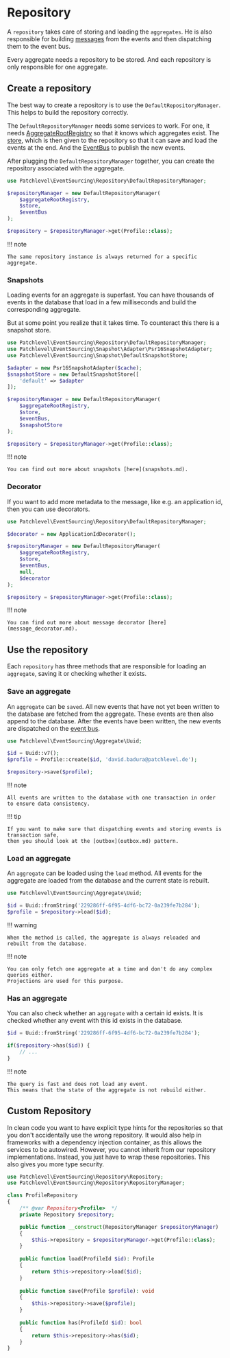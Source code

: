 # Repository

A `repository` takes care of storing and loading the `aggregates`.
He is also responsible for building [messages](event_bus.md) from the events and then dispatching them to the event bus.

Every aggregate needs a repository to be stored.
And each repository is only responsible for one aggregate.

## Create a repository

The best way to create a repository is to use the `DefaultRepositoryManager`.
This helps to build the repository correctly.

The `DefaultRepositoryManager` needs some services to work.
For one, it needs [AggregateRootRegistry](aggregate.md#aggregate-root-registry) so that it knows which aggregates exist.
The [store](store.md), which is then given to the repository so that it can save and load the events at the end.
And the [EventBus](event_bus.md) to publish the new events.

After plugging the `DefaultRepositoryManager` together, you can create the repository associated with the aggregate.

```php
use Patchlevel\EventSourcing\Repository\DefaultRepositoryManager;

$repositoryManager = new DefaultRepositoryManager(
    $aggregateRootRegistry,
    $store,
    $eventBus
);

$repository = $repositoryManager->get(Profile::class);
```
!!! note

    The same repository instance is always returned for a specific aggregate.
    
### Snapshots

Loading events for an aggregate is superfast.
You can have thousands of events in the database that load in a few milliseconds and build the corresponding aggregate.

But at some point you realize that it takes time. To counteract this there is a snapshot store.

```php
use Patchlevel\EventSourcing\Repository\DefaultRepositoryManager;
use Patchlevel\EventSourcing\Snapshot\Adapter\Psr16SnapshotAdapter;
use Patchlevel\EventSourcing\Snapshot\DefaultSnapshotStore;

$adapter = new Psr16SnapshotAdapter($cache);
$snapshotStore = new DefaultSnapshotStore([
    'default' => $adapter
]);

$repositoryManager = new DefaultRepositoryManager(
    $aggregateRootRegistry,
    $store,
    $eventBus,
    $snapshotStore
);

$repository = $repositoryManager->get(Profile::class);
```
!!! note

    You can find out more about snapshots [here](snapshots.md).
    
### Decorator

If you want to add more metadata to the message, like e.g. an application id, then you can use decorators.

```php
use Patchlevel\EventSourcing\Repository\DefaultRepositoryManager;

$decorator = new ApplicationIdDecorator();

$repositoryManager = new DefaultRepositoryManager(
    $aggregateRootRegistry,
    $store,
    $eventBus,
    null,
    $decorator
);

$repository = $repositoryManager->get(Profile::class);
```
!!! note

    You can find out more about message decorator [here](message_decorator.md).
    
## Use the repository

Each `repository` has three methods that are responsible for loading an `aggregate`,
saving it or checking whether it exists.

### Save an aggregate

An `aggregate` can be `saved`.
All new events that have not yet been written to the database are fetched from the aggregate.
These events are then also append to the database.
After the events have been written,
the new events are dispatched on the [event bus](./event_bus.md).

```php
use Patchlevel\EventSourcing\Aggregate\Uuid;

$id = Uuid::v7();
$profile = Profile::create($id, 'david.badura@patchlevel.de');

$repository->save($profile);
```
!!! note

    All events are written to the database with one transaction in order to ensure data consistency.
    
!!! tip

    If you want to make sure that dispatching events and storing events is transaction safe, 
    then you should look at the [outbox](outbox.md) pattern.
    
### Load an aggregate

An `aggregate` can be loaded using the `load` method.
All events for the aggregate are loaded from the database and the current state is rebuilt.

```php
use Patchlevel\EventSourcing\Aggregate\Uuid;

$id = Uuid::fromString('229286ff-6f95-4df6-bc72-0a239fe7b284');
$profile = $repository->load($id);
```
!!! warning

    When the method is called, the aggregate is always reloaded and rebuilt from the database.
    
!!! note

    You can only fetch one aggregate at a time and don't do any complex queries either. 
    Projections are used for this purpose.
    
### Has an aggregate

You can also check whether an `aggregate` with a certain id exists.
It is checked whether any event with this id exists in the database.

```php
$id = Uuid::fromString('229286ff-6f95-4df6-bc72-0a239fe7b284');

if($repository->has($id)) {
    // ...
}
```
!!! note

    The query is fast and does not load any event. 
    This means that the state of the aggregate is not rebuild either.
    
## Custom Repository

In clean code you want to have explicit type hints for the repositories
so that you don't accidentally use the wrong repository.
It would also help in frameworks with a dependency injection container,
as this allows the services to be autowired.
However, you cannot inherit from our repository implementations.
Instead, you just have to wrap these repositories.
This also gives you more type security.

```php
use Patchlevel\EventSourcing\Repository\Repository;
use Patchlevel\EventSourcing\Repository\RepositoryManager;

class ProfileRepository 
{
    /** @var Repository<Profile>  */
    private Repository $repository;

    public function __construct(RepositoryManager $repositoryManager) 
    {
        $this->repository = $repositoryManager->get(Profile::class);
    }
    
    public function load(ProfileId $id): Profile 
    {
        return $this->repository->load($id);
    }
    
    public function save(Profile $profile): void 
    {
        $this->repository->save($profile);
    }
    
    public function has(ProfileId $id): bool 
    {
        return $this->repository->has($id);
    }
}
```